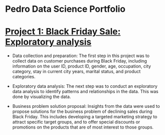 # Pedro Data Science Portfolio

# [Project 1: Black Friday Sale: Exploratory analysis](https://github.com/donascimento-ph/Pedro_Portfolio/blob/main/Black%20Friday%20Sale%20a%20exploratory%20analysis%20(1).ipynb)

* Data collection and preparation: The first step in this project was to collect data on customer purchases during Black Friday, including information on the user ID, product ID, gender, age, occupation, city category, stay in current city years, marital status, and product categories.

* Exploratory data analysis: The next step was to conduct an exploratory data analysis to identify patterns and relationships in the data. This was done by visualizing the data.

* Business problem solution proposal: Insights from the data were used to propose solutions for the business problem of declining sales during Black Friday. This includes developing a targeted marketing strategy to attract specific target groups, and to offer special discounts or promotions on the products that are of most interest to those groups.
